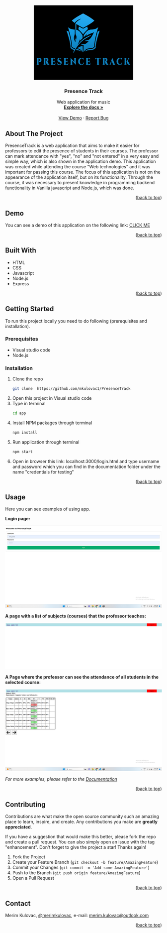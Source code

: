 <!-- Improved compatibility of back to top link: See: https://github.com/othneildrew/Best-README-Template/pull/73 -->
<a name="readme-top"></a>

<!-- PROJECT LOGO -->
<br />
<div align="center">
  <a href=" ">
    <img src="documentation/logo.png" alt="Logo" width="320" height="240">
  </a>

  <h3 align="center">Presence Track</h3>

  <p align="center">
    Web application for music
    <br />
    <a href=" https://github.com/mkulovac1/PresenceTrack"><strong>Explore the docs »</strong></a>
    <br />
    <br />
    <a href="https://drive.google.com/file/d/1VC_8GBEqaY1UaSRMDOEnmdaok06dCSD0/view?usp=sharing">View Demo</a>
    ·
    <a href="https://github.com/mkulovac1/PresenceTrack/issues">Report Bug</a>
  </p>
</div>

<!-- ABOUT THE PROJECT -->
## About The Project


PresenceTrack is a web application that aims to make it easier for professors to edit the presence of students in their courses. The professor can mark attendance with "yes", "no" and "not entered" in a very easy and simple way, which is also shown in the application demo. This application was created while attending the course "Web technologies" and it was important for passing this course. The focus of this application is not on the appearance of the application itself, but on its functionality. Through the course, it was necessary to present knowledge in programming backend functionality in Vanilla javascript and Node.js, which was done.

<p align="right">(<a href="#readme-top">back to top</a>)</p>



## Demo

You can see a demo of this application on the following link: [CLICK ME](https://drive.google.com/file/d/1VC_8GBEqaY1UaSRMDOEnmdaok06dCSD0/view?usp=sharing)
<p align="right">(<a href="#readme-top">back to top</a>)</p>



## Built With

* HTML
* CSS
* Javascript
* Node.js
* Express

<p align="right">(<a href="#readme-top">back to top</a>)</p>



<!-- GETTING STARTED -->
## Getting Started

To run this project locally you need to do following (prerequisites and installation).

### Prerequisites

* Visual studio code
* Node.js

### Installation

1. Clone the repo
   ```sh
   git clone  https://github.com/mkulovac1/PresenceTrack
   ```
2. Open this project in Visual studio code
3. Type in terminal
   ```sh
   cd app
   ```
4. Install NPM packages through terminal
   ```sh
   npm install
   ```
5. Run application through terminal
   ```js
   npm start
   ```
6. Open in browser this link: localhost:3000/login.html and type username and password which you can find in the documentation folder under the name "credentials for testing"

<p align="right">(<a href="#readme-top">back to top</a>)</p>



<!-- USAGE EXAMPLES -->
## Usage

Here you can see examples of using app.

**Login page:**

<a href=" ">
  <img src="documentation/login-page.png" alt="login-page">
</a>

**A page with a list of subjects (courses) that the professor teaches:**

<a href=" ">
  <img src="documentation/professor-page.png" alt="professor-page">
</a>

**A Page where the professor can see the attendance of all students in the selected course:**

<a href=" ">
  <img src="documentation/subject-page.png" alt="subject-page">
</a>

_For more examples, please refer to the [Documentation](https://example.com)_

<p align="right">(<a href="#readme-top">back to top</a>)</p>




<!-- CONTRIBUTING -->
## Contributing

Contributions are what make the open source community such an amazing place to learn, inspire, and create. Any contributions you make are **greatly appreciated**.

If you have a suggestion that would make this better, please fork the repo and create a pull request. You can also simply open an issue with the tag "enhancement".
Don't forget to give the project a star! Thanks again!

1. Fork the Project
2. Create your Feature Branch (`git checkout -b feature/AmazingFeature`)
3. Commit your Changes (`git commit -m 'Add some AmazingFeature'`)
4. Push to the Branch (`git push origin feature/AmazingFeature`)
5. Open a Pull Request

<p align="right">(<a href="#readme-top">back to top</a>)</p>


<!-- CONTACT -->
## Contact

Merim Kulovac, [@merimkulovac](https://www.linkedin.com/in/merimkulovac/), e-mail: merim.kulovac@outlook.com

<p align="right">(<a href="#readme-top">back to top</a>)</p>
